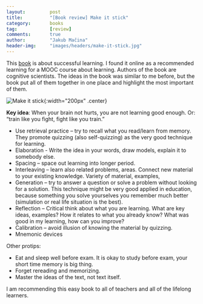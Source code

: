 ```yaml
---
layout:     	post
title:      	"[Book review] Make it stick"
category:		books
tag:			[review]
comments: 		true
author:     	"Jakub Mačina"
header-img: 	"images/headers/make-it-stick.jpg"
---
```

This [book](https://www.goodreads.com/book/show/18770267-make-it-stick) is about successful learning. I found it online as a recommended learning for a MOOC course about learning. Authors of the book are cognitive scientists. The ideas in the book was similar to me before, but the book put all of them together in one place and highlight the most important of them.
<!--more-->

![Make it stick](https://d.gr-assets.com/books/1436742344l/18770267.jpg "Make it stick"){:width="200px" .center} 

**Key idea**: When your brain not hurts, you are not learning good enough. Or: “train like you fight,  fight like you train.”


- Use retrieval practice – try to recall what you read/learn from memory. They promote quizzing (also self-quizzing) as the very good technique for learning. 
- Elaboration - Write the idea in your words, draw models, explain it to somebody else.
- Spacing – space out learning into longer period.
- Interleaving – learn also related problems, areas. Connect new material to your existing knowledge. Variety of material, examples, 
- Generation – try to answer a question or solve a problem without looking for a solution. This technique might be very good applied in education, because something you solve yourselves you remember much better (simulation or real life situation is the best).
- Reflection – Critical think about what you are learning. What are key ideas, examples? How it relates to what you already know? What was good in my learning, how can you improve? 
- Calibration – avoid illusion of knowing the material by quizzing.
- Mnemonic devices

Other protips:

- Eat and sleep well before exam. It is okay to study before exam, your short time memory is big thing.
- Forget rereading and memorizing.
- Master the ideas of the text, not text itself.

I am recommending this easy book to all of teachers and all of the lifelong learners.